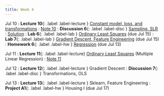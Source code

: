 ```yaml
---
title: Week 4
---
```


Jul 10
: **Lecture 10**{: .label .label-lecture } [Constant model, loss, and transformations](lecture/lec10)
    : [Note 10](https://ds100.org/course-notes-su23/constant_model_loss_transformations/loss_transformations.html)
: **Discussion 6**{: .label .label-disc } [Sampling, SLR](https://drive.google.com/file/d/1OLgP5Sf7egn1OmCvAP8afz9LuShK4Fu9/view?usp=sharing)
    : [Solution](https://drive.google.com/file/d/1l-9AqhiaVcI0m8GOcNhrFO5imOMvzIFD/view?usp=sharing)
: **Lab 6**{: .label .label-lab } [Ordinary Least Squares](http://data100-jl4.datahub.berkeley.edu/hub/user-redirect/git-pull?repo=https%3A%2F%2Fgithub.com%2FDS-100%2Fsu23-materials&branch=main&urlpath=lab%2Ftree%2Fsu23-materials%2Flab%2Flab06%2Flab06.ipynb) (due Jul 15)
: **Lab 7**{: .label .label-lab } [Gradient Descent, Feature Engineering](http://data100-jl4.datahub.berkeley.edu/hub/user-redirect/git-pull?repo=https%3A%2F%2Fgithub.com%2FDS-100%2Fsu23-materials&branch=main&urlpath=lab%2Ftree%2Fsu23-materials%2Flab%2Flab07%2Flab07.ipynb) (due Jul 15)
: **Homework 6**{: .label .label-hw } [Regression](https://drive.google.com/file/d/1PsCPti0qSbmt-ov_L42lR97HYDA30L9l/view?usp=sharing) (due Jul 13)


Jul 11
: **Lecture 11**{: .label .label-lecture} [Ordinary Least Squares](lecture/lec11) (Multiple Linear Regression)
    : [Note 11](https://ds100.org/course-notes-su23/ols/ols.html)

Jul 12
: **Lecture 12**{: .label .label-lecture } Gradient Descent
: **Discussion 7**{: .label .label-disc } Transformations, OLS

Jul 13
: **Lecture 13**{: .label .label-lecture } Sklearn, Feature Engineering
: **Project A1**{: .label .label-hw } Housing I (due Jul 17)
